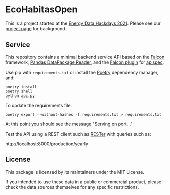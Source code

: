 # EcoHabitasOpen

This is a project started at the [Energy Data Hackdays 2021](https://energydatahackdays.ch/). Please see our [project page](https://hack.opendata.ch/project/779) for background.

## Service

This repository contains a minimal backend service API based on the [Falcon](http://falconframework.org/) framework, [Pandas DataPackage Reader](https://github.com/rgieseke/pandas-datapackage-reader), and the [Falcon plugin](https://github.com/alysivji/falcon-apispec) for [apispec](https://apispec.readthedocs.io/en/latest/index.html).

Use pip with `requirements.txt` or install the [Poetry](https://python-poetry.org/) dependency manager, and:

```
poetry install
poetry shell
python api.py
```

To update the requirements file:

```
poetry export --without-hashes -f requirements.txt > requirements.txt
```

At this point you should see the message "Serving on port..."

Test the API using a REST client such as [RESTer](https://github.com/frigus02/RESTer) with queries such as:

http://localhost:8000/production/yearly

## License

This package is licensed by its maintainers under the MIT License.

If you intended to use these data in a public or commercial product, please
check the data sources themselves for any specific restrictions.
